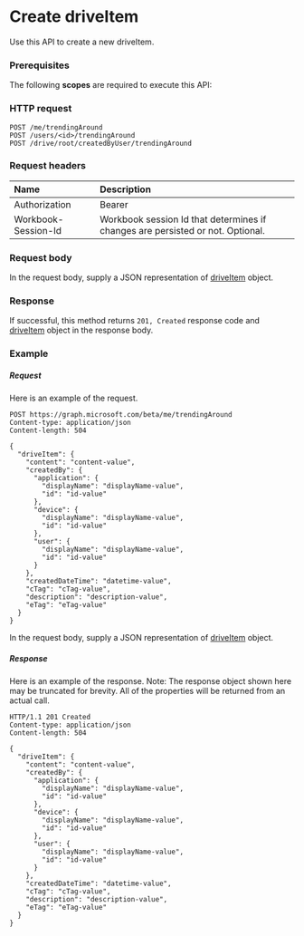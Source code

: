 # Create driveItem

Use this API to create a new driveItem.
### Prerequisites
The following **scopes** are required to execute this API: 
### HTTP request
<!-- { "blockType": "ignored" } -->
```http
POST /me/trendingAround
POST /users/<id>/trendingAround
POST /drive/root/createdByUser/trendingAround

```
### Request headers
| Name       | Description|
|:---------------|:----------|
| Authorization  | Bearer <code>|
| Workbook-Session-Id  | Workbook session Id that determines if changes are persisted or not. Optional.|

### Request body
In the request body, supply a JSON representation of [driveItem](../resources/driveitem.md) object.


### Response
If successful, this method returns `201, Created` response code and [driveItem](../resources/driveitem.md) object in the response body.

### Example
##### Request
Here is an example of the request.
<!-- {
  "blockType": "request",
  "name": "create_driveitem_from_user"
}-->
```http
POST https://graph.microsoft.com/beta/me/trendingAround
Content-type: application/json
Content-length: 504

{
  "driveItem": {
    "content": "content-value",
    "createdBy": {
      "application": {
        "displayName": "displayName-value",
        "id": "id-value"
      },
      "device": {
        "displayName": "displayName-value",
        "id": "id-value"
      },
      "user": {
        "displayName": "displayName-value",
        "id": "id-value"
      }
    },
    "createdDateTime": "datetime-value",
    "cTag": "cTag-value",
    "description": "description-value",
    "eTag": "eTag-value"
  }
}
```
In the request body, supply a JSON representation of [driveItem](../resources/driveitem.md) object.
##### Response
Here is an example of the response. Note: The response object shown here may be truncated for brevity. All of the properties will be returned from an actual call.
<!-- {
  "blockType": "response",
  "truncated": true,
  "@odata.type": "microsoft.graph.driveitem"
} -->
```http
HTTP/1.1 201 Created
Content-type: application/json
Content-length: 504

{
  "driveItem": {
    "content": "content-value",
    "createdBy": {
      "application": {
        "displayName": "displayName-value",
        "id": "id-value"
      },
      "device": {
        "displayName": "displayName-value",
        "id": "id-value"
      },
      "user": {
        "displayName": "displayName-value",
        "id": "id-value"
      }
    },
    "createdDateTime": "datetime-value",
    "cTag": "cTag-value",
    "description": "description-value",
    "eTag": "eTag-value"
  }
}
```

<!-- uuid: 8fcb5dbc-d5aa-4681-8e31-b001d5168d79
2015-10-25 14:57:30 UTC -->
<!-- {
  "type": "#page.annotation",
  "description": "Create driveItem",
  "keywords": "",
  "section": "documentation",
  "tocPath": ""
}-->